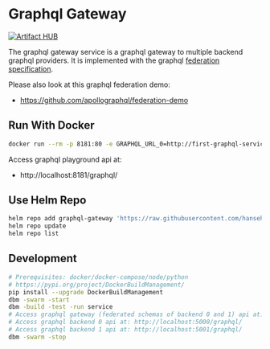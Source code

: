 # Graphql Gateway

[![Artifact HUB](https://img.shields.io/endpoint?url=https://artifacthub.io/badge/repository/graphql-gateway)](https://artifacthub.io/packages/search?repo=graphql-gateway)

The graphql gateway service is a graphql gateway to multiple backend graphql providers.
It is implemented with the graphql [federation specification](https://www.apollographql.com/docs/apollo-server/api/apollo-federation/).

Please also look at this graphql federation demo:
- https://github.com/apollographql/federation-demo

## Run With Docker
```bash
docker run --rm -p 8181:80 -e GRAPHQL_URL_0=http://first-graphql-service/graphql GRAPHQL_URL_1=http://second-graphql-service/graphql hansehe/graphql-gateway
```

Access graphql playground api at: 
- http://localhost:8181/graphql/

## Use Helm Repo
```bash
helm repo add graphql-gateway 'https://raw.githubusercontent.com/hansehe/graphql-gateway/master/helm/charts'
helm repo update
helm repo list
```

## Development
```bash
# Prerequisites: docker/docker-compose/node/python
# https://pypi.org/project/DockerBuildManagement/
pip install --upgrade DockerBuildManagement
dbm -swarm -start
dbm -build -test -run service
# Access graphql gateway (federated schemas of backend 0 and 1) api at: http://localhost:8181/graphql/
# Access graphql backend 0 api at: http://localhost:5000/graphql/
# Access graphql backend 1 api at: http://localhost:5001/graphql/
dbm -swarm -stop
```
